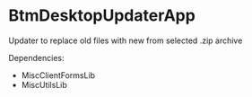 # BtmDesktopUpdaterApp
Updater to replace old files with new from selected .zip archive

Dependencies:
* MiscClientFormsLib
* MiscUtilsLib
